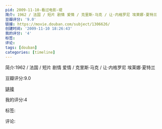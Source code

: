 ```yaml
---
pid: 2009-11-10-看过电影-堤
简介: 1962 / 法国 / 短片 剧情 爱情 / 克里斯·马克 / 让·内格罗尼 埃莱娜·夏特兰
豆瓣评分: '9.0'
链接: https://movie.douban.com/subject/1306626/
创建时间: '2009-11-10 18:26:43'
我的评分: '4'
标签:
评论:
tags: [douban]
categories: [timeline]
---
```

简介:1962 / 法国 / 短片 剧情 爱情 / 克里斯·马克 / 让·内格罗尼 埃莱娜·夏特兰

豆瓣评分:9.0

[链接](https://movie.douban.com/subject/1306626/)

我的评分:4

标签:

评论:

